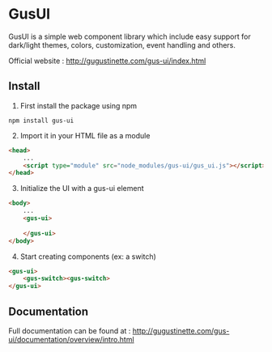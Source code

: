 # GusUI

GusUI is a simple web component library which include easy support for dark/light themes, colors, customization, event handling and others.

Official website : http://gugustinette.com/gus-ui/index.html

## Install

1. First install the package using npm
```
npm install gus-ui
```

2. Import it in your HTML file as a module
```html
<head>
    ...
    <script type="module" src="node_modules/gus-ui/gus_ui.js"></script>
</head>
```

3. Initialize the UI with a gus-ui element
```html
<body>
    ...
    <gus-ui>
    
    </gus-ui>
</body>
```

4. Start creating components (ex: a switch)
```html
<gus-ui>
    <gus-switch><gus-switch>
</gus-ui>
```

## Documentation

Full documentation can be found at : http://gugustinette.com/gus-ui/documentation/overview/intro.html